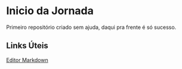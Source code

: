 # Inicio da Jornada
Primeiro repositório criado sem ajuda, daqui pra frente é só sucesso.

## Links Úteis 

[Editor Markdown](https://www.markdownguide.org/getting-started/)
